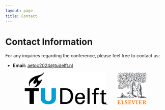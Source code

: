 ```yaml
---
layout: page
title: Contact
---
```


# Contact Information

For any inquiries regarding the conference, please feel free to contact us:

- **Email:** [aetoc2024@tudelft.nl](mailto:aetoc2024@tudelft.nl)

<p align="center">
  <a href="https://www.tudelft.nl/" target="_blank">
    <img alt="Logo TUD" src="./assets/img/tud_logo.jpg" height="100px">
  </a>
  &nbsp; &nbsp; &nbsp; &nbsp;
  <a href="https://www.elsevier.com/" target="_blank">
    <img alt="Logo Elsevier" src="./assets/img/Elsevier_logo.png" height="100px">
  </a>
</p>



